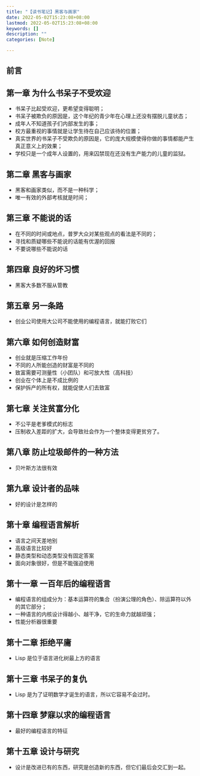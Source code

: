 ```yaml
---
title: "【读书笔记】黑客与画家"
date: 2022-05-02T15:23:08+08:00
lastmod: 2022-05-02T15:23:08+08:00
keywords: []
description: ""
categories: [Note]

---
```


<!--more-->

## 前言

## 第一章 为什么书呆子不受欢迎

* 书呆子比起受欢迎，更希望变得聪明；
* 书呆子被欺负的原因是，这个年纪的青少年在心理上还没有摆脱儿童状态；
* 成年人不知道孩子们内部发生的事；
* 校方最重视的事情就是让学生待在自己应该待的位置；
* 真实世界的书呆子不受欺负的原因是，它的庞大规模使得你做的事情都能产生真正意义上的效果；
* 学校只是一个成年人设置的，用来囚禁现在还没有生产能力的儿童的监狱。

## 第二章 黑客与画家

* 黑客和画家类似，而不是一种科学；
* 唯一有效的外部考核就是时间；

## 第三章 不能说的话

* 在不同的时间或地点，普罗大众对某些观点的看法是不同的；
* 寻找和质疑哪些不能说的话能有优渥的回报
* 不要说哪些不能说的话

## 第四章 良好的坏习惯

* 黑客大多数不服从管教

## 第五章 另一条路

* 创业公司使用大公司不能使用的编程语言，就能打败它们

## 第六章 如何创造财富

* 创业就是压缩工作年份
* 不同的人所能创造的财富是不同的
* 致富需要可测量性（小团队）和可放大性（高科技）
* 创业在个体上是不成比例的
* 保护拆产的所有权，就能促使人们去致富

## 第七章 关注贫富分化

* 不公平是老爹模式的标志
* 压制收入差距的扩大，会导致社会作为一个整体变得更贫穷了。

## 第八章 防止垃圾邮件的一种方法

* 贝叶斯方法很有效

## 第九章 设计者的品味

* 好的设计是怎样的

## 第十章 编程语言解析

* 语言之间天差地别
* 高级语言比较好
* 静态类型和动态类型没有固定答案
* 面向对象很好，但是不能强迫使用

## 第十一章 一百年后的编程语言

* 编程语言的组成分为：基本运算符的集合（扮演公理的角色）、除运算符以外的其它部分；
* 一种语言的内核设计得越小、越干净，它的生命力就越顽强；
* 性能分析器很重要

## 第十二章 拒绝平庸

* Lisp 是位于语言进化树最上方的语言

## 第十三章 书呆子的复仇

* Lisp 是为了证明数学才诞生的语言，所以它容易不会过时。

## 第十四章 梦寐以求的编程语言

* 最好的编程语言的特征

## 第十五章 设计与研究

* 设计是改进已有的东西，研究是创造新的东西，但它们最后会交汇到一起。